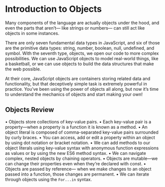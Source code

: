 # Introduction to Objects

Many components of the language are actually objects under the hood, and even the parts that aren’t— like strings or numbers— can still act like objects in some instances.

There are only seven fundamental data types in JavaScript, and six of those are the primitive data types: string, number, boolean, null, undefined, and symbol. With the seventh type, objects, we open our code to more complex possibilities. We can use JavaScript objects to model real-world things, like a basketball, or we can use objects to build the data structures that make the web possible.

At their core, JavaScript objects are containers storing related data and functionality, but that deceptively simple task is extremely powerful in practice. You’ve been using the power of objects all along, but now it’s time to understand the mechanics of objects and start making your own!


## Objects Review

• Objects store collections of key-value pairs.
• Each key-value pair is a property—when a property is a function it is known as a method.
• An object literal is composed of comma-separated key-value pairs surrounded by curly braces.
• You can access, add or edit a property within an object by using dot notation or bracket notation.
• We can add methods to our object literals using key-value syntax with anonymous function expressions as values or by using the new ES6 method syntax.
• We can navigate complex, nested objects by chaining operators.
• Objects are mutable—we can change their properties even when they’re declared with const.
• Objects are passed by reference— when we make changes to an object passed into a function, those changes are permanent.
• We can iterate through objects using the ```For...in``` syntax.
